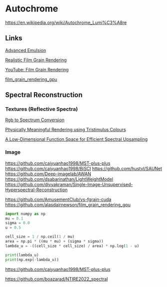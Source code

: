 # Autochrome

https://en.wikipedia.org/wiki/Autochrome_Lumi%C3%A8re

## Links

[Advanced Emulsion](https://www.youtube.com/watch?v=I4_7tW-cx1I)

[Realistic Film Grain Rendering](https://www.ipol.im/pub/art/2017/192/article_lr.pdf)

[YouTube: Film Grain Rendering](https://cg.ivd.kit.edu/publications/2015/spectrum/paper-preprint.pdf)

[film_grain_rendering_gpu](https://github.com/alasdairnewson/film_grain_rendering_gpu)


## Spectral Reconstruction

### Textures (Reflective Spectra)

[Rgb to Spectrum Conversion](http://sv-journal.org/2015-4/03/en/index.php?lang=en)

[Physically Meaningful Rendering using Tristimulus Colours](https://cg.ivd.kit.edu/publications/2015/spectrum/paper-preprint.pdf)

[A Low-Dimensional Function Space for Efficient Spectral Upsampling](https://rgl.s3.eu-central-1.amazonaws.com/media/papers/Jakob2019Spectral_3.pdf)

### Image

https://github.com/caiyuanhao1998/MST-plus-plus
https://github.com/caiyuanhao1998/BiSCI
https://github.com/hustvl/SAUNet
https://github.com/Deep-imagelab/AWAN
https://github.com/dsabarinathan/LightWeightModel
https://github.com/divyakraman/Single-Image-Unsupervised-Hyperspectral-Reconstruction


https://github.com/AmusementClub/vs-fgrain-cuda
https://github.com/alasdairnewson/film_grain_rendering_gpu

```python
import numpy as np
mu = 0.1
sigma = 0.0
u = 0.5

cell_size = 1 / np.ceil(1 / mu)
area = np.pi * ((mu * mu) + (sigma * sigma))
lambda_u = -((cell_size * cell_size) / area) * np.log(1 - u)

print(lambda_u)
print(np.exp(-lambda_u))
```

https://github.com/caiyuanhao1998/MST-plus-plus

https://github.com/boazarad/NTIRE2022_spectral